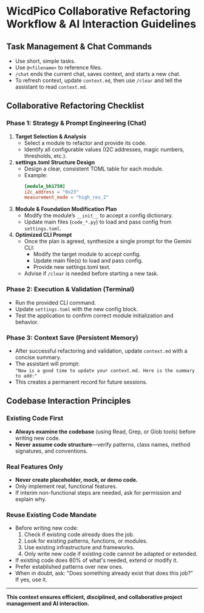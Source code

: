 # WicdPico Collaborative Refactoring Workflow & AI Interaction Guidelines

## Task Management & Chat Commands
- Use short, simple tasks.
- Use `@<filename>` to reference files.
- `/chat` ends the current chat, saves context, and starts a new chat.
- To refresh context, update `context.md`, then use `/clear` and tell the assistant to read `context.md`.

## Collaborative Refactoring Checklist

### Phase 1: Strategy & Prompt Engineering (Chat)
1. **Target Selection & Analysis**
   - Select a module to refactor and provide its code.
   - Identify all configurable values (I2C addresses, magic numbers, thresholds, etc.).
2. **settings.toml Structure Design**
   - Design a clear, consistent TOML table for each module.
   - Example:
     ```toml
     [module_bh1750]
     i2c_address = "0x23"
     measurement_mode = "high_res_2"
     ```
3. **Module & Foundation Modification Plan**
   - Modify the module’s `__init__` to accept a config dictionary.
   - Update main files (`code_*.py`) to load and pass config from `settings.toml`.
4. **Optimized CLI Prompt**
   - Once the plan is agreed, synthesize a single prompt for the Gemini CLI:
     - Modify the target module to accept config.
     - Update main file(s) to load and pass config.
     - Provide new settings.toml text.
   - Advise if `/clear` is needed before starting a new task.

### Phase 2: Execution & Validation (Terminal)
- Run the provided CLI command.
- Update `settings.toml` with the new config block.
- Test the application to confirm correct module initialization and behavior.

### Phase 3: Context Save (Persistent Memory)
- After successful refactoring and validation, update `context.md` with a concise summary.
- The assistant will prompt:  
  `"Now is a good time to update your context.md. Here is the summary to add:"`
- This creates a permanent record for future sessions.

## Codebase Interaction Principles

### Existing Code First
- **Always examine the codebase** (using Read, Grep, or Glob tools) before writing new code.
- **Never assume code structure**—verify patterns, class names, method signatures, and conventions.

### Real Features Only
- **Never create placeholder, mock, or demo code.**
- Only implement real, functional features.
- If interim non-functional steps are needed, ask for permission and explain why.

### Reuse Existing Code Mandate
- Before writing new code:
  1. Check if existing code already does the job.
  2. Look for existing patterns, functions, or modules.
  3. Use existing infrastructure and frameworks.
  4. Only write new code if existing code cannot be adapted or extended.
- If existing code does 80% of what's needed, extend or modify it.
- Prefer established patterns over new ones.
- When in doubt, ask: "Does something already exist that does this job?" If yes, use it.

---

**This context ensures efficient, disciplined, and collaborative project management and AI interaction.**